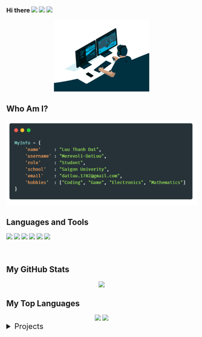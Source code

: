 ### Hi there <img src="https://raw.githubusercontent.com/MartinHeinz/MartinHeinz/master/wave.gif" width="30px"> <img src="https://raw.githubusercontent.com/MartinHeinz/MartinHeinz/master/wave.gif" width="30px"> <img src="https://raw.githubusercontent.com/MartinHeinz/MartinHeinz/master/wave.gif" width="30px">



<div align="center">
  <img alt="GIF" src="./code.gif" width="50%"/>
</div>

<h2>Who Am I?</h2>

<div align="center">
  <img src="./carbon.png"/>
</div>


<!--
**Merevoli-DatLuu/Merevoli-DatLuu** is a ✨ _special_ ✨ repository because its `README.md` (this file) appears on your GitHub profile.

Here are some ideas to get you started:

- 🔭 I’m currently working on ...
- 🌱 I’m currently learning ...
- 👯 I’m looking to collaborate on ...
- 🤔 I’m looking for help with ...
- 💬 Ask me about ...
- 📫 How to reach me: ...
- 😄 Pronouns: ...
- ⚡ Fun fact: ...
-->

<h2>Languages and Tools</h2>
<code><img src="https://img.shields.io/badge/python%20-%2314354C.svg?&style=for-the-badge&logo=python&logoColor=white"/></code>
<code><img src="https://img.shields.io/badge/C++%20-%2300599C.svg?&style=for-the-badge&logo=c%2B%2B&logoColor=white"/></code>
<code><img src="https://img.shields.io/badge/Java%20-%23E34F26.svg?&style=for-the-badge&logo=java&logoColor=white"/></code>
<code><img src="https://img.shields.io/badge/javascript%20-%23323330.svg?&style=for-the-badge&logo=javascript&logoColor=%23F7DF1E"/></code>
<code><img src="https://img.shields.io/badge/git%20-%23121011.svg?&style=for-the-badge&logo=git&logoColor=%23F7DF1E"/></code>
<code><img src="https://img.shields.io/badge/mysql%20-%235C2D91.svg?&style=for-the-badge&logo=mysql&logoColor=white"/></code>
  
<br>
<br>
<br>
  
 
<h2>My GitHub Stats</h2>
<div align="center">
    <img align="center" width="60%" src="https://github-readme-stats.vercel.app/api?username=Merevoli-DatLuu&show_icons=true&theme=gotham">
</div>

<!--div align="center">
    <img align="left" width="55%" src="https://github-profile-summary-cards.vercel.app/api/cards/profile-details?username=Merevoli-DatLuu&theme=vue">
</div-->

<h2>My Top Languages</h2>
  
<div align="center">
  <img width="45%" src="https://github-profile-summary-cards.vercel.app/api/cards/repos-per-language?username=Merevoli-DatLuu&theme=solarized">
  <img  width="45%" src="https://github-profile-summary-cards.vercel.app/api/cards/most-commit-language?username=Merevoli-DatLuu&theme=solarized">
</div>


<details>
  <summary style = "font-size:20px" > Projects </summary>
  
  ### 1| Secure File Storage
  [![Readme Card](https://github-readme-stats.vercel.app/api/pin/?username=Merevoli-DatLuu&repo=secure-file-storage-app)](https://github.com/Merevoli-DatLuu/secure-file-storage-app)
  
  ### 2| Library Management System
  [![Readme Card](https://github-readme-stats.vercel.app/api/pin/?username=Merevoli-DatLuu&repo=Library-Management-System-Java)](https://github.com/Merevoli-DatLuu/Library-Management-System-Java)
  
  ### 3| Solving Timetabling Problem
  [![Readme Card](https://github-readme-stats.vercel.app/api/pin/?username=Merevoli-DatLuu&repo=Thuat_Toan_Lap_Thoi_Khoa_Bieu)](https://github.com/Merevoli-DatLuu/Thuat_Toan_Lap_Thoi_Khoa_Bieu)
  
  ### 4| Steiner Tree
  [![Readme Card](https://github-readme-stats.vercel.app/api/pin/?username=Merevoli-DatLuu&repo=Steiner_Tree)](https://github.com/Merevoli-DatLuu/Steiner_Tree)
  
  ### 5| SMT
  [![Readme Card](https://github-readme-stats.vercel.app/api/pin/?username=Merevoli-DatLuu&repo=SMT)](https://github.com/Merevoli-DatLuu/SMT)
</details>
